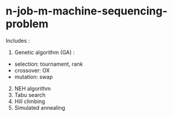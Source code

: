 # n-job-m-machine-sequencing-problem


Includes :

1. Genetic algorithm (GA) :
 - selection: tournament, rank
 - crossover: OX
 - mutation: swap
2. NEH algorithm
3. Tabu search
4. Hill climbing
5. Simulated annealing
